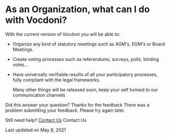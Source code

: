 # As an Organization, what can I do with Vocdoni?

With the current version of Vocdoni you will be able to:

* Organize any kind of statutory meetings such as AGM's, EGM's or Board Meetings.
* Create voting processes such as referendums, surveys, polls, binding votes...
*   Have universally verifiable results of all your participatory processes, fully compliant with the legal frameworks.

    Many other things will be released soon, keep your self tunned to our communication channels

Did this answer your question?  Thanks for the feedback There was a problem submitting your feedback. Please try again later.

Still need help? [Contact Us](broken-reference) Contact Us

Last updated on May 8, 2021
